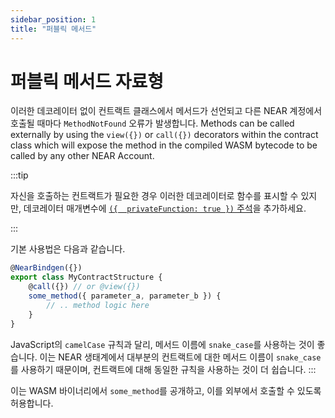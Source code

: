 ```yaml
---
sidebar_position: 1
title: "퍼블릭 메서드"
---
```


# 퍼블릭 메서드 자료형

이러한 데코레이터 없이 컨트랙트 클래스에서 메서드가 선언되고 다른 NEAR 계정에서 호출될 때마다 `MethodNotFound` 오류가 발생합니다. Methods can be called externally by using the `view({})` or `call({})` decorators within the contract class which will expose the method in the compiled WASM bytecode to be called by any other NEAR Account.

:::tip

자신을 호출하는 컨트랙트가 필요한 경우 이러한 데코레이터로 함수를 표시할 수 있지만, 데코레이터 매개변수에 [`({  privateFunction: true })` 주석](https://docs.near.org/sdk/js/contract-interface/private-methods)을 추가하세요.

:::

기본 사용법은 다음과 같습니다.

```js
@NearBindgen({})
export class MyContractStructure {
    @call({}) // or @view({})
    some_method({ parameter_a, parameter_b }) {
        // .. method logic here
    }
}
```

JavaScript의 `camelCase` 규칙과 달리, 메서드 이름에 `snake_case`를 사용하는 것이 좋습니다. 이는 NEAR 생태계에서 대부분의 컨트랙트에 대한 메서드 이름이 `snake_case`를 사용하기 때문이며, 컨트랙트에 대해 동일한 규칙을 사용하는 것이 더 쉽습니다.
:::

이는 WASM 바이너리에서 `some_method`를 공개하고, 이를 외부에서 호출할 수 있도록 허용합니다.

<!-- TODO: insert detail overview -->
